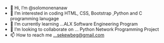 - 👋 Hi, I’m @solomonenanaw
- 👀 I’m interested in coding HTML, CSS, Bootstrap ,Python and C programming lanugage 
- 🌱 I’m currently learning ...ALX Software Engineering Program
- 💞️ I’m looking to collaborate on ... Python Network Programming Project
- 📫 How to reach me ...sekewbeg@gmail.com

<!---
solomonenanaw/solomonenanaw is a ✨ special ✨ repository because its `README.md` (this file) appears on your GitHub profile.
You can click the Preview link to take a look at your changes.
--->
